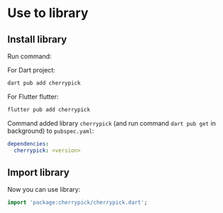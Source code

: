 
# Use to library

## Install library

Run command:

For Dart project:

```sh
dart pub add cherrypick
```


For Flutter flutter:

```sh
flutter pub add cherrypick
```

Command added library  `cherrypick` (and run command `dart pub get` in background) to `pubspec.yaml`:

```yaml
dependencies:
  cherrypick: <version>
```




## Import library

Now you can use library:

```dart
import 'package:cherrypick/cherrypick.dart';
```

